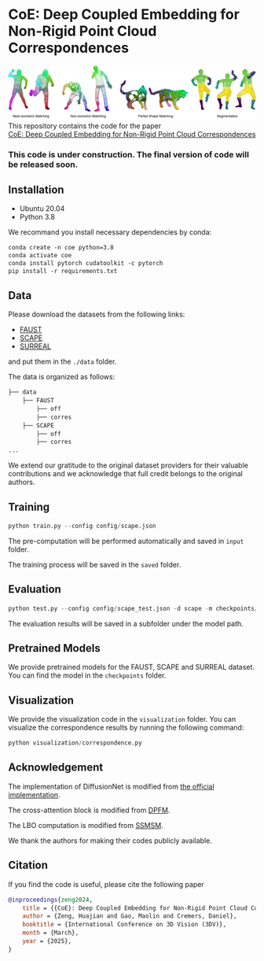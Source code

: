# CoE: Deep Coupled Embedding for Non-Rigid Point Cloud Correspondences
![img](figure/teaser.jpg)
This repository contains the code for the paper  
[CoE: Deep Coupled Embedding for Non-Rigid Point Cloud Correspondences](https://arxiv.org/abs/2412.05557)

### This code is under construction. The final version of code will be released soon.

## Installation

- Ubuntu 20.04
- Python 3.8

We recommand you install necessary dependencies by conda:
```
conda create -n coe python=3.8
conda activate coe 
conda install pytorch cudatoolkit -c pytorch 
pip install -r requirements.txt 
```

## Data 
Please download the datasets from the following links:
- [FAUST](https://drive.google.com/file/d/1ISqBLo6twUILJ9CbH3Kh34kEikGzRDlY/view?usp=sharing)
- [SCAPE](https://drive.google.com/file/d/1Q0O-v8LUpXJDazHmcKjW50Md4CEUYrQL/view?usp=sharing)
- [SURREAL](https://drive.google.com/file/d/1D_FHv7UHHbcXquCR-BYs1w5PJiwtqgkY/view)

and put them in the `./data` folder.

The data is organized as follows:
```bash
├── data
    ├── FAUST
        ├── off
        ├── corres
    ├── SCAPE
        ├── off
        ├── corres
...
```

We extend our gratitude to the original dataset providers for their valuable contributions and we acknowledge that full credit belongs to the original authors.

## Training 

```python
python train.py --config config/scape.json
```

The pre-computation will be performed automatically and saved in `input` folder. 

The training process will be saved in the `saved` folder.

## Evaluation

```python
python test.py --config config/scape_test.json -d scape -m checkpoints/scape.pth
```

The evaluation results will be saved in a subfolder under the model path.
## Pretrained Models

We provide pretrained models for the FAUST, SCAPE and SURREAL dataset. You can find the model in the `checkpoints` folder.

## Visualization

We provide the visualization code in the `visualization` folder. You can visualize the correspondence results by running the following command:

```python
python visualization/correspondence.py
```

## Acknowledgement

The implementation of DiffusionNet is modified from [the official implementation](https://github.com/nmwsharp/diffusion-net).

The cross-attention block is modified from [DPFM](https://github.com/pvnieo/DPFM).

The LBO computation is modified from [SSMSM](https://github.com/dongliangcao/Self-Supervised-Multimodal-Shape-Matching/tree/main).

We thank the authors for making their codes publicly available.
## Citation

If you find the code is useful, please cite the following paper

```bibtex
@inproceedings{zeng2024,
    title = {{CoE}: Deep Coupled Embedding for Non-Rigid Point Cloud Correspondences},
    author = {Zeng, Huajian and Gao, Maolin and Cremers, Daniel},
    booktitle = {International Conference on 3D Vision (3DV)},
    month = {March},
    year = {2025},
}
```
